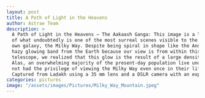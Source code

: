 ```yaml
---
layout: post
title: A Path of Light in the Heavens
author: Astrae Team
description: >
  A Path of Light in the Heavens – The Aakaash Ganga: This image is a long-exposure photograph 
  of what undoubtedly is one of the most surreal scenes visible to the naked human eye – that of our 
  own galaxy, the Milky Way. Despite being spiral in shape like the Andromeda Galaxy, it appears as a 
  hazy glowing band from the Earth because our view is from within this disc. With the invention of the 
  telescope, we realized that this glow is the result of a large density of stars present in the disc. 
  Alas, an overwhelming majority of the present-day population live under light polluted skies and have 
  not had the privilege of viewing the Milky Way even once in their lifetimes!
  Captured from Ladakh using a 35 mm lens and a DSLR camera with an exposure time of ~6 minutes.
categories: pictures
image: "/assets/images/Pictures/Milky_Way_Mountain.jpeg"
---
```

